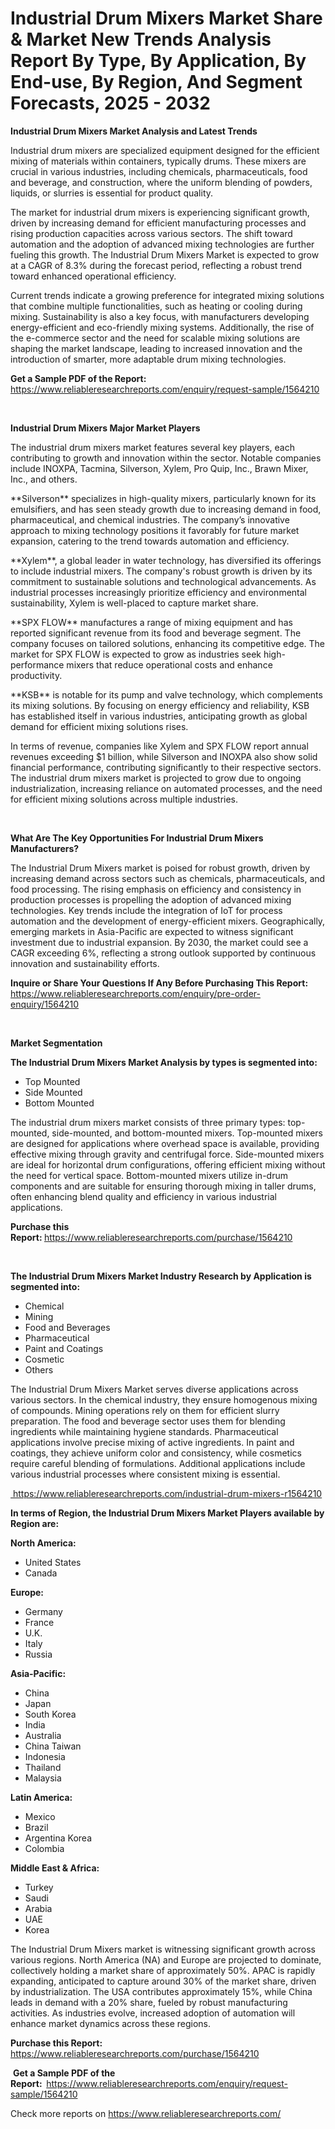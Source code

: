 <p><h1>Industrial Drum Mixers Market Share & Market New Trends Analysis Report By Type, By Application, By End-use, By Region, And Segment Forecasts, 2025 - 2032</h1></p><p><strong>Industrial Drum Mixers Market Analysis and Latest Trends</strong></p>
<p><p>Industrial drum mixers are specialized equipment designed for the efficient mixing of materials within containers, typically drums. These mixers are crucial in various industries, including chemicals, pharmaceuticals, food and beverage, and construction, where the uniform blending of powders, liquids, or slurries is essential for product quality.</p><p>The market for industrial drum mixers is experiencing significant growth, driven by increasing demand for efficient manufacturing processes and rising production capacities across various sectors. The shift toward automation and the adoption of advanced mixing technologies are further fueling this growth. The Industrial Drum Mixers Market is expected to grow at a CAGR of 8.3% during the forecast period, reflecting a robust trend toward enhanced operational efficiency.</p><p>Current trends indicate a growing preference for integrated mixing solutions that combine multiple functionalities, such as heating or cooling during mixing. Sustainability is also a key focus, with manufacturers developing energy-efficient and eco-friendly mixing systems. Additionally, the rise of the e-commerce sector and the need for scalable mixing solutions are shaping the market landscape, leading to increased innovation and the introduction of smarter, more adaptable drum mixing technologies.</p></p>
<p><strong>Get a Sample PDF of the Report:&nbsp;</strong> <a href="https://www.reliableresearchreports.com/enquiry/request-sample/1564210?utm_campaign=2665&utm_medium=2&utm_source=Github&utm_content=ia&utm_term=08042025&utm_id=industrial-drum-mixers">https://www.reliableresearchreports.com/enquiry/request-sample/1564210</a></p>
<p>&nbsp;</p>
<p><strong>Industrial Drum Mixers Major Market Players</strong></p>
<p><p>The industrial drum mixers market features several key players, each contributing to growth and innovation within the sector. Notable companies include INOXPA, Tacmina, Silverson, Xylem, Pro Quip, Inc., Brawn Mixer, Inc., and others.</p><p>**Silverson** specializes in high-quality mixers, particularly known for its emulsifiers, and has seen steady growth due to increasing demand in food, pharmaceutical, and chemical industries. The company’s innovative approach to mixing technology positions it favorably for future market expansion, catering to the trend towards automation and efficiency.</p><p>**Xylem**, a global leader in water technology, has diversified its offerings to include industrial mixers. The company's robust growth is driven by its commitment to sustainable solutions and technological advancements. As industrial processes increasingly prioritize efficiency and environmental sustainability, Xylem is well-placed to capture market share.</p><p>**SPX FLOW** manufactures a range of mixing equipment and has reported significant revenue from its food and beverage segment. The company focuses on tailored solutions, enhancing its competitive edge. The market for SPX FLOW is expected to grow as industries seek high-performance mixers that reduce operational costs and enhance productivity.</p><p>**KSB** is notable for its pump and valve technology, which complements its mixing solutions. By focusing on energy efficiency and reliability, KSB has established itself in various industries, anticipating growth as global demand for efficient mixing solutions rises.</p><p>In terms of revenue, companies like Xylem and SPX FLOW report annual revenues exceeding $1 billion, while Silverson and INOXPA also show solid financial performance, contributing significantly to their respective sectors. The industrial drum mixers market is projected to grow due to ongoing industrialization, increasing reliance on automated processes, and the need for efficient mixing solutions across multiple industries.</p></p>
<p>&nbsp;</p>
<p><strong>What Are The Key Opportunities For Industrial Drum Mixers Manufacturers?</strong></p>
<p><p>The Industrial Drum Mixers market is poised for robust growth, driven by increasing demand across sectors such as chemicals, pharmaceuticals, and food processing. The rising emphasis on efficiency and consistency in production processes is propelling the adoption of advanced mixing technologies. Key trends include the integration of IoT for process automation and the development of energy-efficient mixers. Geographically, emerging markets in Asia-Pacific are expected to witness significant investment due to industrial expansion. By 2030, the market could see a CAGR exceeding 6%, reflecting a strong outlook supported by continuous innovation and sustainability efforts.</p></p>
<p><strong>Inquire or Share Your Questions If Any Before Purchasing This Report:</strong> <a href="https://www.reliableresearchreports.com/enquiry/pre-order-enquiry/1564210?utm_campaign=2665&utm_medium=2&utm_source=Github&utm_content=ia&utm_term=08042025&utm_id=industrial-drum-mixers">https://www.reliableresearchreports.com/enquiry/pre-order-enquiry/1564210</a></p>
<p>&nbsp;</p>
<p><strong>Market Segmentation</strong></p>
<p><strong>The Industrial Drum Mixers Market Analysis by types is segmented into:</strong></p>
<p><ul><li>Top Mounted</li><li>Side Mounted</li><li>Bottom Mounted</li></ul></p>
<p><p>The industrial drum mixers market consists of three primary types: top-mounted, side-mounted, and bottom-mounted mixers. Top-mounted mixers are designed for applications where overhead space is available, providing effective mixing through gravity and centrifugal force. Side-mounted mixers are ideal for horizontal drum configurations, offering efficient mixing without the need for vertical space. Bottom-mounted mixers utilize in-drum components and are suitable for ensuring thorough mixing in taller drums, often enhancing blend quality and efficiency in various industrial applications.</p></p>
<p><strong>Purchase this Report:&nbsp;</strong><a href="https://www.reliableresearchreports.com/purchase/1564210?utm_campaign=2665&utm_medium=2&utm_source=Github&utm_content=ia&utm_term=08042025&utm_id=industrial-drum-mixers">https://www.reliableresearchreports.com/purchase/1564210</a></p>
<p>&nbsp;</p>
<p><strong>The Industrial Drum Mixers Market Industry Research by Application is segmented into:</strong></p>
<p><ul><li>Chemical</li><li>Mining</li><li>Food and Beverages</li><li>Pharmaceutical</li><li>Paint and Coatings</li><li>Cosmetic</li><li>Others</li></ul></p>
<p><p>The Industrial Drum Mixers Market serves diverse applications across various sectors. In the chemical industry, they ensure homogenous mixing of compounds. Mining operations rely on them for efficient slurry preparation. The food and beverage sector uses them for blending ingredients while maintaining hygiene standards. Pharmaceutical applications involve precise mixing of active ingredients. In paint and coatings, they achieve uniform color and consistency, while cosmetics require careful blending of formulations. Additional applications include various industrial processes where consistent mixing is essential.</p></p>
<p><a href="https://www.reliableresearchreports.com/industrial-drum-mixers-r1564210?utm_campaign=2665&utm_medium=2&utm_source=Github&utm_content=ia&utm_term=08042025&utm_id=industrial-drum-mixers">&nbsp;https://www.reliableresearchreports.com/industrial-drum-mixers-r1564210</a></p>
<p><strong>In terms of Region, the Industrial Drum Mixers Market Players available by Region are:</strong></p>
<p>
    <p> <strong> North America: </strong>
        <ul>
            <li>United States</li>
            <li>Canada</li>
        </ul>
        </p> 
    <p> <strong> Europe: </strong>
        <ul>
            <li>Germany</li>
            <li>France</li>
            <li>U.K.</li>
            <li>Italy</li>
            <li>Russia</li>
        </ul>
        </p> 
    <p> <strong> Asia-Pacific: </strong>
        <ul>
            <li>China</li>
            <li>Japan</li>
            <li>South Korea</li>
            <li>India</li>
            <li>Australia</li>
            <li>China Taiwan</li>
            <li>Indonesia</li>
            <li>Thailand</li>
            <li>Malaysia</li>
        </ul>
        </p> 
    <p> <strong> Latin America: </strong>
        <ul>
            <li>Mexico</li>
            <li>Brazil</li>
            <li>Argentina Korea</li>
            <li>Colombia</li>
        </ul>
        </p> 
    <p> <strong> Middle East & Africa: </strong>
        <ul>
            <li>Turkey</li>
            <li>Saudi</li>
            <li>Arabia</li>
            <li>UAE</li>
            <li>Korea</li>
        </ul>
    </p>
    </p>
<p><p>The Industrial Drum Mixers market is witnessing significant growth across various regions. North America (NA) and Europe are projected to dominate, collectively holding a market share of approximately 50%. APAC is rapidly expanding, anticipated to capture around 30% of the market share, driven by industrialization. The USA contributes approximately 15%, while China leads in demand with a 20% share, fueled by robust manufacturing activities. As industries evolve, increased adoption of automation will enhance market dynamics across these regions.</p></p>
<p><strong>Purchase this Report: </strong><a href="https://www.reliableresearchreports.com/purchase/1564210?utm_campaign=2665&utm_medium=2&utm_source=Github&utm_content=ia&utm_term=08042025&utm_id=industrial-drum-mixers">https://www.reliableresearchreports.com/purchase/1564210</a></p>
<p>&nbsp;<strong>Get a Sample PDF of the Report:&nbsp;&nbsp;</strong><a href="https://www.reliableresearchreports.com/enquiry/request-sample/1564210?utm_campaign=2665&utm_medium=2&utm_source=Github&utm_content=ia&utm_term=08042025&utm_id=industrial-drum-mixers">https://www.reliableresearchreports.com/enquiry/request-sample/1564210</a></p>
<p><strong></strong></p>
<p>Check more reports on <a href="https://www.reliableresearchreports.com/?utm_campaign=2665&utm_medium=2&utm_source=Github&utm_content=ia&utm_term=08042025&utm_id=industrial-drum-mixers">https://www.reliableresearchreports.com/</a></p>